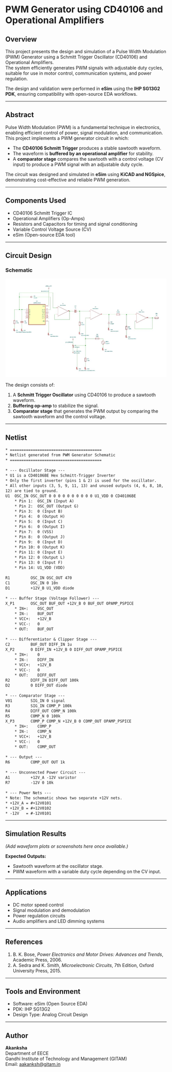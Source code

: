 # PWM Generator using CD40106 and Operational Amplifiers

## Overview
This project presents the design and simulation of a Pulse Width Modulation (PWM) Generator using a Schmitt Trigger Oscillator (CD40106) and Operational Amplifiers.  
The system efficiently generates PWM signals with adjustable duty cycles, suitable for use in motor control, communication systems, and power regulation.

The design and validation were performed in **eSim** using the **IHP SG13G2 PDK**, ensuring compatibility with open-source EDA workflows.

---

## Abstract
Pulse Width Modulation (PWM) is a fundamental technique in electronics, enabling efficient control of power, signal modulation, and communication.  
This project implements a PWM generator circuit in which:

- The **CD40106 Schmitt Trigger** produces a stable sawtooth waveform.  
- The waveform is **buffered by an operational amplifier** for stability.  
- A **comparator stage** compares the sawtooth with a control voltage (CV input) to produce a PWM signal with an adjustable duty cycle.

The circuit was designed and simulated in **eSim** using **KiCAD and NGSpice**, demonstrating cost-effective and reliable PWM generation.

---

## Components Used
- CD40106 Schmitt Trigger IC  
- Operational Amplifiers (Op-Amps)  
- Resistors and Capacitors for timing and signal conditioning  
- Variable Control Voltage Source (CV)  
- eSim (Open-source EDA tool)   

---

## Circuit Design

### Schematic
![PWM Generator Schematic](./Schematic.JPG)

The design consists of:
1. A **Schmitt Trigger Oscillator** using CD40106 to produce a sawtooth waveform.  
2. **Buffering op-amp** to stabilize the signal.  
3. **Comparator stage** that generates the PWM output by comparing the sawtooth waveform and the control voltage.

---
## Netlist

```spice
* ========================================
* Netlist generated from PWM Generator Schematic
* ========================================

* --- Oscillator Stage ---
* U1 is a CD40106BE Hex Schmitt-Trigger Inverter
* Only the first inverter (pins 1 & 2) is used for the oscillator.
* All other inputs (3, 5, 9, 11, 13) and unused outputs (4, 6, 8, 10, 12) are tied to ground.
U1  OSC_IN OSC_OUT 0 0 0 0 0 0 0 0 0 0 U1_VDD 0 CD40106BE
    * Pin 1:  OSC_IN (Input A)
    * Pin 2:  OSC_OUT (Output G)
    * Pin 3:  0 (Input B)
    * Pin 4:  0 (Output H)
    * Pin 5:  0 (Input C)
    * Pin 6:  0 (Output I)
    * Pin 7:  0 (VSS)
    * Pin 8:  0 (Output J)
    * Pin 9:  0 (Input D)
    * Pin 10: 0 (Output K)
    * Pin 11: 0 (Input E)
    * Pin 12: 0 (Output L)
    * Pin 13: 0 (Input F)
    * Pin 14: U1_VDD (VDD)

R1         OSC_IN OSC_OUT 470
C1         OSC_IN 0 10n
D1         +12V_B U1_VDD diode

* --- Buffer Stage (Voltage Follower) ---
X_P1       OSC_OUT BUF_OUT +12V_B 0 BUF_OUT OPAMP_PSPICE
    * IN+:    OSC_OUT
    * IN-:    BUF_OUT
    * VCC+:   +12V_B
    * VCC-:   0
    * OUT:    BUF_OUT

* --- Differentiator & Clipper Stage ---
C2         BUF_OUT DIFF_IN 1u
X_P2       0 DIFF_IN +12V_B 0 DIFF_OUT OPAMP_PSPICE
    * IN+:    0
    * IN-:    DIFF_IN
    * VCC+:   +12V_B
    * VCC-:   0
    * OUT:    DIFF_OUT
R2         DIFF_IN DIFF_OUT 100k
D2         0 DIFF_OUT diode

* --- Comparator Stage ---
V01        SIG_IN 0 signal
R3         SIG_IN COMP_P 100k
R4         DIFF_OUT COMP_N 100k
R5         COMP_N 0 100k
X_P3       COMP_P COMP_N +12V_B 0 COMP_OUT OPAMP_PSPICE
    * IN+:    COMP_P
    * IN-:    COMP_N
    * VCC+:   +12V_B
    * VCC-:   0
    * OUT:    COMP_OUT

* --- Output ---
R6         COMP_OUT OUT 1k

* --- Unconnected Power Circuit ---
A1         +12V_A -12V varistor
R7         -12V 0 10k

* --- Power Nets ---
* Note: The schematic shows two separate +12V nets.
* +12V_A = #+12V0101
* +12V_B = #+12V0102
* -12V   = #-12V0101
```
---

## Simulation Results
*(Add waveform plots or screenshots here once available.)*

**Expected Outputs:**
- Sawtooth waveform at the oscillator stage.  
- PWM waveform with a variable duty cycle depending on the CV input.

---

## Applications
- DC motor speed control  
- Signal modulation and demodulation  
- Power regulation circuits  
- Audio amplifiers and LED dimming systems  

---

## References
1. B. K. Bose, *Power Electronics and Motor Drives: Advances and Trends*, Academic Press, 2006.  
2. A. Sedra and K. Smith, *Microelectronic Circuits*, 7th Edition, Oxford University Press, 2015.  

---

## Tools and Environment
- Software: eSim (Open Source EDA)  
- PDK: IHP SG13G2  
- Design Type: Analog Circuit Design  

---

## Author
**Akanksha**  
Department of EECE  
Gandhi Institute of Technology and Management (GITAM)  
Email: [aakanksh@gitam.in](mailto:aakanksh@gitam.in)

